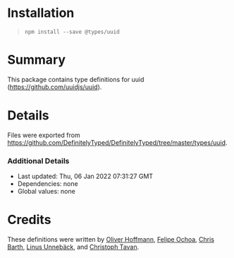 # Installation
> `npm install --save @types/uuid`

# Summary
This package contains type definitions for uuid (https://github.com/uuidjs/uuid).

# Details
Files were exported from https://github.com/DefinitelyTyped/DefinitelyTyped/tree/master/types/uuid.

### Additional Details
 * Last updated: Thu, 06 Jan 2022 07:31:27 GMT
 * Dependencies: none
 * Global values: none

# Credits
These definitions were written by [Oliver Hoffmann](https://github.com/iamolivinius), [Felipe Ochoa](https://github.com/felipeochoa), [Chris Barth](https://github.com/cjbarth), [Linus Unnebäck](https://github.com/LinusU), and [Christoph Tavan](https://github.com/ctavan).
